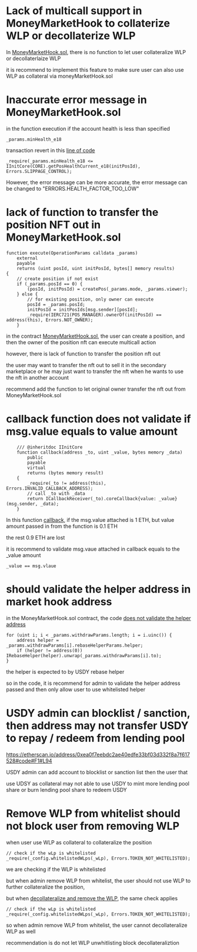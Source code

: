 # Lack of multicall support in MoneyMarketHook to collaterize WLP or decollaterize WLP

In [MoneyMarketHook.sol](https://github.com/code-423n4/2023-12-initcapital/blob/a53e401529451b208095b3af11862984d0b32177/contracts/hook/MoneyMarketHook.sol#L53), there is no function to let user collateralize WLP or decollaterlaize WLP

it is recommend to implement this feature to make sure user can also use WLP as collateral via moneyMarketHook.sol

# Inaccurate error message in MoneyMarketHook.sol

in the function execution if the account health is less than specified 

```solidity
_params.minHealth_e18
```

transaction revert in this [line of code](https://github.com/code-423n4/2023-12-initcapital/blob/a53e401529451b208095b3af11862984d0b32177/contracts/hook/MoneyMarketHook.sol#L69)

```
_require(_params.minHealth_e18 <= IInitCore(CORE).getPosHealthCurrent_e18(initPosId), Errors.SLIPPAGE_CONTROL);
```

However, the error message can be more accurate, the error message can be changed to "ERRORS.HEALTH_FACTOR_TOO_LOW"

# lack of function to transfer the position NFT out in MoneyMarketHook.sol

```
function execute(OperationParams calldata _params)
	external
	payable
	returns (uint posId, uint initPosId, bytes[] memory results)
{
	// create position if not exist
	if (_params.posId == 0) {
		(posId, initPosId) = createPos(_params.mode, _params.viewer);
	} else {
		// for existing position, only owner can execute
		posId = _params.posId;
		initPosId = initPosIds[msg.sender][posId];
		_require(IERC721(POS_MANAGER).ownerOf(initPosId) == address(this), Errors.NOT_OWNER);
	}
```

in the contract [MoneyMarketHook.sol](https://github.com/code-423n4/2023-12-initcapital/blob/a53e401529451b208095b3af11862984d0b32177/contracts/hook/MoneyMarketHook.sol#L21), the user can create a position, 
and then the owner of the position nft can execute multicall action

however, there is lack of function to transfer the position nft out

the user may want to transfer the nft out to sell it in the secondary marketplace or he may just want to transfer the nft when he wants to use the nft in another account 

recommend add the function to let original owner transfer the nft out from MoneyMarketHook.sol

# callback function does not validate if msg.value equals to value amount

```solidity
    /// @inheritdoc IInitCore
    function callback(address _to, uint _value, bytes memory _data)
        public
        payable
        virtual
        returns (bytes memory result)
    {
        _require(_to != address(this), Errors.INVALID_CALLBACK_ADDRESS);
        // call _to with _data
        return ICallbackReceiver(_to).coreCallback{value: _value}(msg.sender, _data);
    }
```

In this function [callback](https://github.com/code-423n4/2023-12-initcapital/blob/a53e401529451b208095b3af11862984d0b32177/contracts/core/InitCore.sol#L513), if the msg.value attached is 1 ETH, but value amount passed in from the function is 0.1 ETH

the rest 0.9 ETH are lost

it is recommend to validate msg.vaue attached in callback equals to the _value amount

```solidity
_value == msg.vlaue 
```

# should validate the helper address in market hook address

in the MoneyMarketHook.sol contract, the code [does not validate the helper address](https://github.com/code-423n4/2023-12-initcapital/blob/a53e401529451b208095b3af11862984d0b32177/contracts/hook/MoneyMarketHook.sol#L73)

```solidity
for (uint i; i < _params.withdrawParams.length; i = i.uinc()) {
	address helper = _params.withdrawParams[i].rebaseHelperParams.helper;
	if (helper != address(0)) IRebaseHelper(helper).unwrap(_params.withdrawParams[i].to);
}
```

the helper is expected to by USDY rebase helper

so in the code, it is recommend for admin to validate the helper address passed and then only allow user to use whitelisted helper

# USDY admin can blocklist / sanction, then address may not transfer USDY to repay / redeem from lending pool 

https://etherscan.io/address/0xea0f7eebdc2ae40edfe33bf03d332f8a7f617528#code#F1#L94

USDY admin can add account to blocklist or sanction list then the user that 

use UDSY as collateral may not able to use USDY to mint more lending pool share or burn lending pool share to redeem USDY

# Remove WLP from whitelist should not block user from removing WLP

when user use WLP as collateral to collateralize the position

```solidity
// check if the wLp is whitelisted
_require(_config.whitelistedWLps(_wLp), Errors.TOKEN_NOT_WHITELISTED);
```

we are checking if the WLP is whitelisted

but when admin remove WLP from whitelist, the user should not use WLP to further collateralize the position, 

but when [decollateralize and remove the WLP](https://github.com/code-423n4/2023-12-initcapital/blob/a53e401529451b208095b3af11862984d0b32177/contracts/core/InitCore.sol#L275), the same check applies

```solidity
// check if the wLp is whitelisted
_require(_config.whitelistedWLps(_wLp), Errors.TOKEN_NOT_WHITELISTED);
```

so when admin remove WLP from whitelist, the user cannot decollateralize WLP as well

recommendation is do not let WLP unwhitlisting block decollateraliztion









